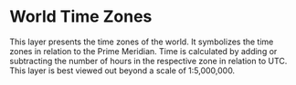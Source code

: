 # World Time Zones

This layer presents the time zones of the world. It symbolizes the time zones in relation to the Prime Meridian. Time is calculated by adding or subtracting the number of hours in the respective zone in relation to UTC. This layer is best viewed out beyond a scale of 1:5,000,000.

